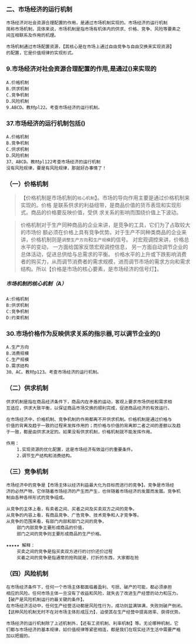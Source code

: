 ### 二、市场经济的运行机制
    市场经济对社会资源合理配置的作用，是通过市场机制实现的。市场经济的运行机制
    简称市场机制，具体来说，市场机制是指市场有机体内的供求、价格、竞争、风险等要素之
    间互相联系及作用的机理。

    市场机制通过市场配置资源，【其核心是在市场上通过自由竞争与自由交换来实现资源】
    的配置，它是价值规律的实现形式。

### 9.市场经济对社会资源合理配置的作用,是通过()来实现的
    A.价格机制
    B.供求机制
    C.竞争机制
    D.风险机制
    9.ABCD。教材pl22。考查市场经济的运行机制。    

### 37.市场经济的运行机制包括()
    A.价格机制
    B.竞争机制
    C.供求机制
    D.风险机制
    37、ABCD。教材pl122考查市场经济的运行机制
    没有风险规律，要是有风险规律，那就好办事情了！    
    
### （一）价格机制
>   【价格机制是市场机制的`核心机制`】。市场的导向作用主要是通过价格机制来实现的。价格
    是联系供求的利益纽带，是商品价值的货币表现和实现形式。商品的价格要反映价值，受供
    求关系的影响而围绕价值上下波动。
    
>   价格机制对于生产同种商品的企业来讲，是竞争的工具，它们为了占取较大的市场份
    额必须在价格上具有竞争优势。对于生产不同种类商品的企业来讲，价格机制则是`调整生产方向`和`生产规模`的信号。
    对宏观调控来讲，价格总水平的变动，
        一方面给国家反馈宏观调控信息，
        另一方面自动调节企业的总体活动，促进总供给与总需求的平衡。
        价格水平的上升或下跌影响消费者的购买力，从而调节消费者的需求规模，进而调节市场的需求方向和需求
        结构。所以【价格是市场的核心要素，是市场经济的信号灯】。

##### 市场机制的核心机制（A）
    A:价格机制
    B:供求机制
    C:竞争机制
    D:约束机制

### 30.市场价格作为反映供求关系的指示器,可以调节企业的()
    A.生产方向
    B.消费规模
    C.生产规模
    D.需求结构
    30、AC。教材p123。考查市场经济的运行机制。
    

### （二）供求机制
    供求机制是指在商品经济条件下，商品内在矛盾的运动，客观上要求市场供给和需求相
    互适应，供求大致平衡，以保证商品市场交换的顺利完成，促进商品经济的有效运行。

    在市场经济中，价格机制、竞争机制的作用都离不开供求机制。价格机制是通过价格与
    价值的背离及趋于一致的过程来发挥作用的；而价格与价值的背离即二者之间的差额以及趋
    于一致，都是由供求决定的。如果没有供求机制，价格机制就不能发挥作用。

    作用：
        1.实现资源的优化配置，这是市场经济有效运行的重要条件。
        2.调节生产结构和消费结构。
### （三）竞争机制
    市场经济中的竞争是【市场主体以经济利益最大化为目标而进行的竞争】。竞争是市场经
    济的必然产物，它伴随着市场经济的产生而产生，也伴随着市场经济的发展而发展。竞争机
    制由各种各样形式的竞争组成。

    从竞争的主体上看，有卖者之间、买者之间及买卖双方之间的竞争。
    从竞争的内容上看，有商品竞争、广告竞争、技术竞争和人才竞争等。
    从竞争的范围来看，有部门内部和部门之间的竞争，
        部门内部竞争主要形成商品的价值，
        部门之间的竞争则主要形成商品的生产价格。

    ★★★★★ 解释：
        买卖之间的竞争是指买卖双方进行的讨价还价过程
        买着之间的竞争是指通常的抢购就是，打折的东西，大家都在抢

### （四）风险机制
    在市场经济条件下，任何一个市场主体都面临着盈利、亏损、破产的可能，都必须承担
    相应的风险。任何市场主体一旦没有了收益和风险，就失去了改进生产经营的动力和压力。
    【破产是风险机制运行的最关键的条件】。
    在市场经济活动中，任何生产经营活动都是风险性行为，成功则盆满钵满，失败则破产倒闭。
    【这种风险机制无时不在对市场主体形成压力】，迫使其在生产经营中提高效率、获得优势。

    市场经济的运行机制除了上述机制外，【还有工资机制、利率机制】等。无论哪种机制，它
    们都与市场经济的基本规律，如价值规律等紧密相连，都是我们在现实经济生活中需要严格
    加以把握的。
